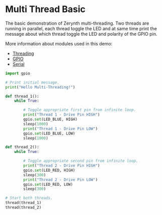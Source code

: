# Multi Thread Basic

The basic demonstration of Zerynth multi-threading. Two threads are running in parallel, each thread toggle the LED and at same time print the message about which thread toggle the LED and polarity of the GPIO pin.

More information about modules used in this demo:

- [Threading](../../reference/libs/stdlib/threading.md)
- [GPIO](../../reference/libs/stdlib/gpio.md)
- [Serial](../../reference/libs/stdlib/serial.md)

```python
import gpio

# Print initial message.
print("Hello Multi-Threading!")

def thread_1():
    while True:

        # Toggle appropriate first pin from infinite loop.
        print("Thread 1 - Drive Pin HIGH")
        gpio.set(LED_BLUE, HIGH)
        sleep(1000)
        print("Thread 1 - Drive Pin LOW")
        gpio.set(LED_BLUE, LOW)
        sleep(1000)

def thread_2():
    while True:

        # Toggle appropriate second pin from infinite loop.
        print("Thread 2 - Drive Pin HIGH")
        gpio.set(LED_RED, HIGH)
        sleep(300)
        print("Thread 2 - Drive Pin LOW")
        gpio.set(LED_RED, LOW)
        sleep(300)

# Start both threads.
thread(thread_1)
thread(thread_2)
```
